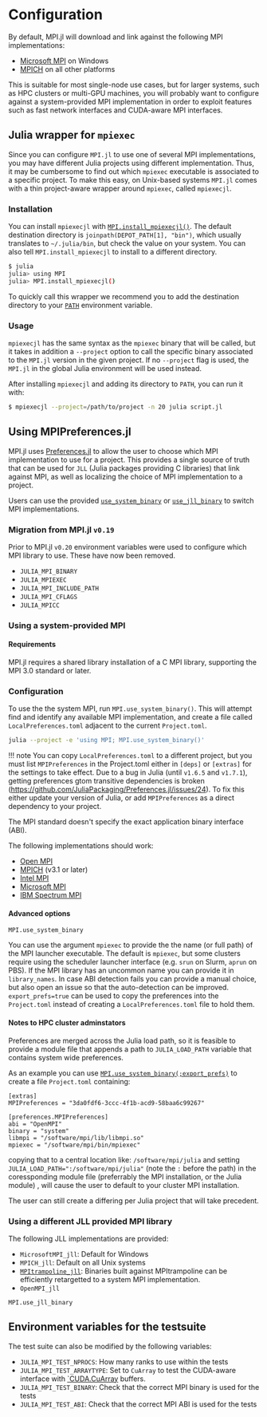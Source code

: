 # Configuration

By default, MPI.jl will download and link against the following MPI implementations:
- [Microsoft MPI](https://docs.microsoft.com/en-us/message-passing-interface/microsoft-mpi) on Windows
- [MPICH](http://www.mpich.org/) on all other platforms

This is suitable for most single-node use cases, but for larger systems, such as HPC
clusters or multi-GPU machines, you will probably want to configure against a
system-provided MPI implementation in order to exploit features such as fast network
interfaces and CUDA-aware MPI interfaces.

## Julia wrapper for `mpiexec`

Since you can configure `MPI.jl` to use one of several MPI implementations, you
may have different Julia projects using different implementation.  Thus, it may
be cumbersome to find out which `mpiexec` executable is associated to a specific
project.  To make this easy, on Unix-based systems `MPI.jl` comes with a thin
project-aware wrapper around `mpiexec`, called `mpiexecjl`.

### Installation

You can install `mpiexecjl` with [`MPI.install_mpiexecjl()`](@ref).  The default
destination directory is `joinpath(DEPOT_PATH[1], "bin")`, which usually
translates to `~/.julia/bin`, but check the value on your system.  You can also
tell `MPI.install_mpiexecjl` to install to a different directory.

```sh
$ julia
julia> using MPI
julia> MPI.install_mpiexecjl()
```

To quickly call this wrapper we recommend you to add the destination directory
to your [`PATH`](https://en.wikipedia.org/wiki/PATH_(variable)) environment
variable.

### Usage

`mpiexecjl` has the same syntax as the `mpiexec` binary that will be called, but
it takes in addition a `--project` option to call the specific binary associated
to the `MPI.jl` version in the given project.  If no `--project` flag is used,
the `MPI.jl` in the global Julia environment will be used instead.

After installing `mpiexecjl` and adding its directory to `PATH`, you can run it
with:

```sh
$ mpiexecjl --project=/path/to/project -n 20 julia script.jl
```

## Using MPIPreferences.jl

MPI.jl uses [Preferences.jl](https://github.com/JuliaPackaging/Preferences.jl) to
allow the user to choose which MPI implementation to use for a project. This provides
a single source of truth that can be used for `JLL` (Julia packages providing C libraries)
that link against MPI, as well as localizing the choice of MPI implementation to a project.

Users can use the provided [`use_system_binary`](@ref) or [`use_jll_binary`](@ref)
to switch MPI implementations.

### Migration from MPI.jl `v0.19`

Prior to MPI.jl `v0.20` environment variables were used to configure which MPI
library to use. These have now been removed.

- `JULIA_MPI_BINARY`
- `JULIA_MPIEXEC`
- `JULIA_MPI_INCLUDE_PATH`
- `JULIA_MPI_CFLAGS`
- `JULIA_MPICC`

### Using a system-provided MPI

#### Requirements

MPI.jl requires a shared library installation of a C MPI library, supporting the MPI 3.0
standard or later.

### Configuration

To use the the system MPI, run `MPI.use_system_binary()`.
This will attempt find and identify any available MPI implementation, and create
a file called `LocalPreferences.toml` adjacent to the current `Project.toml`.

```sh
julia --project -e 'using MPI; MPI.use_system_binary()'
```
!!! note
    You can copy `LocalPreferences.toml` to a different project, but you must list
    `MPIPreferences` in the Project.toml either in `[deps]` or `[extras]` for the settings
    to take effect. Due to a bug in Julia (until `v1.6.5` and `v1.7.1`), getting preferences
    gtom transitive dependencies is broken (https://github.com/JuliaPackaging/Preferences.jl/issues/24).
    To fix this either update your version of Julia, or add `MPIPreferences` as a direct dependency to your project.

The MPI standard doesn't specify the exact application binary interface (ABI).

The following implementations should work:

- [Open MPI](http://www.open-mpi.org/)
- [MPICH](http://www.mpich.org/) (v3.1 or later)
- [Intel MPI](https://software.intel.com/en-us/mpi-library)
- [Microsoft MPI](https://docs.microsoft.com/en-us/message-passing-interface/microsoft-mpi)
- [IBM Spectrum MPI](https://www.ibm.com/us-en/marketplace/spectrum-mpi)

#### Advanced options

```@doc
MPI.use_system_binary
```
You can use the argument `mpiexec` to provide the the name (or full path) of the MPI launcher executable. The default is
`mpiexec`, but some clusters require using the scheduler launcher interface (e.g. `srun`
on Slurm, `aprun` on PBS). If the MPI library has an uncommon name you can provide it in `library_names`.
In case ABI detection fails you can provide a manual choice,
but also open an issue so that the auto-detection can be improved. `export_prefs=true` can be used to copy the preferences into the `Project.toml` instead of creating a
`LocalPreferences.toml` file to hold them.

#### Notes to HPC cluster adminstators

Preferences are merged across the Julia load path, so it is feasible to provide a module file that appends a path to
`JULIA_LOAD_PATH` variable that contains system wide preferences.

As an example you can use [`MPI.use_system_binary(;export_prefs)`](@ref) to create a file `Project.toml` containing:

```
[extras]
MPIPreferences = "3da0fdf6-3ccc-4f1b-acd9-58baa6c99267"

[preferences.MPIPreferences]
abi = "OpenMPI"
binary = "system"
libmpi = "/software/mpi/lib/libmpi.so"
mpiexec = "/software/mpi/bin/mpiexec"
```
copying that to a central location like: `/software/mpi/julia` and setting `JULIA_LOAD_PATH=":/software/mpi/julia"` (note the `:` before the path) in the coressponding module file (preferrably the MPI installation, or the Julia module)
, will cause the user to default to your cluster MPI installation.

The user can still create a differing per Julia project that
will take precedent.

### Using a different JLL provided MPI library

The following JLL implementations are provided:

- `MicrosoftMPI_jll`: Default for Windows
- `MPICH_jll`: Default on all Unix systems
- [`MPItrampoline_jll`](https://github.com/eschnett/MPItrampoline): Binaries built against MPItrampoline can be efficiently retargetted to a system MPI implementation.
- `OpenMPI_jll`

```@doc
MPI.use_jll_binary
```

## Environment variables for the testsuite
The test suite can also be modified by the following variables:

- `JULIA_MPI_TEST_NPROCS`: How many ranks to use within the tests
- `JULIA_MPI_TEST_ARRAYTYPE`: Set to `CuArray` to test the CUDA-aware interface with
  [`CUDA.CuArray](https://github.com/JuliaGPU/CUDA.jl) buffers.
- `JULIA_MPI_TEST_BINARY`: Check that the correct MPI binary is used for the tests
- `JULIA_MPI_TEST_ABI`: Check that the correct MPI ABI is used for the tests
